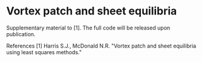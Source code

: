 # Vortex patch and sheet equilibria

Supplementary material to [1]. The full code will be released upon publication.  

References 
[1] Harris S.J., McDonald N.R. "Vortex patch and sheet equilibria using least squares methods."
